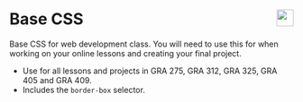 # Base CSS <img src="http://www.dondempsey.com/assets/dd-logo-red.svg" width="30px" align="right">
Base CSS for web development class. You will need to use this for when working on your online lessons and creating your final project.

- Use for all lessons and projects in GRA 275, GRA 312, GRA 325, GRA 405 and GRA 409.
- Includes the ```border-box``` selector.
